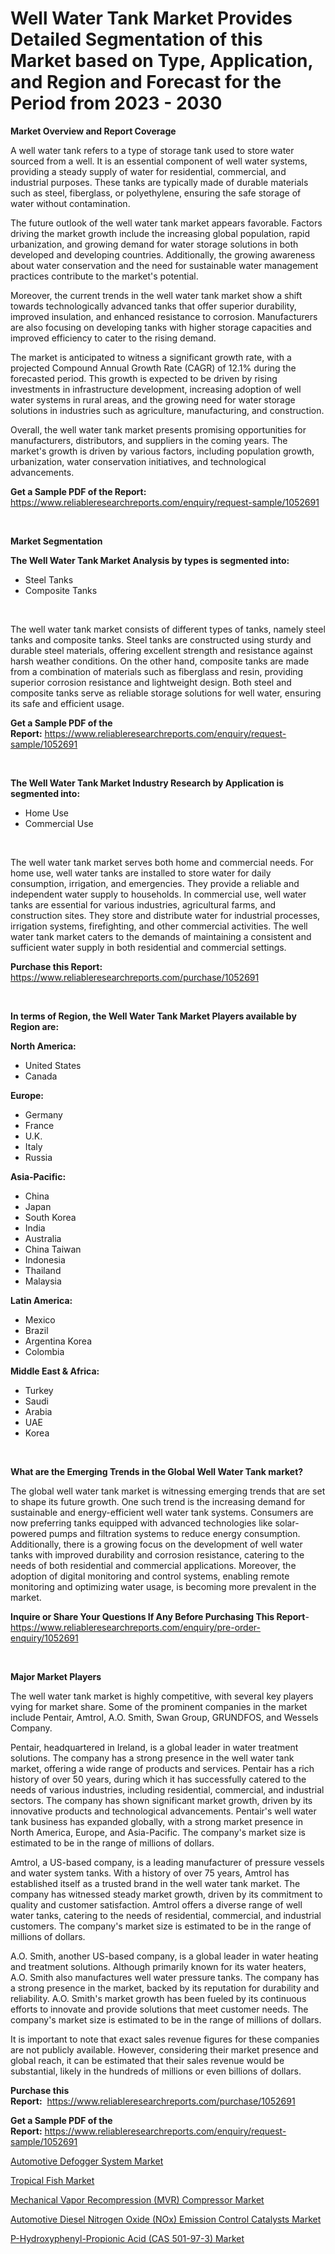 <p><h1>Well Water Tank Market Provides Detailed Segmentation of this Market based on Type, Application, and Region and Forecast for the Period from 2023 - 2030</h1></p><p><strong>Market Overview and Report Coverage</strong></p>
<p><p>A well water tank refers to a type of storage tank used to store water sourced from a well. It is an essential component of well water systems, providing a steady supply of water for residential, commercial, and industrial purposes. These tanks are typically made of durable materials such as steel, fiberglass, or polyethylene, ensuring the safe storage of water without contamination.</p><p>The future outlook of the well water tank market appears favorable. Factors driving the market growth include the increasing global population, rapid urbanization, and growing demand for water storage solutions in both developed and developing countries. Additionally, the growing awareness about water conservation and the need for sustainable water management practices contribute to the market's potential.</p><p>Moreover, the current trends in the well water tank market show a shift towards technologically advanced tanks that offer superior durability, improved insulation, and enhanced resistance to corrosion. Manufacturers are also focusing on developing tanks with higher storage capacities and improved efficiency to cater to the rising demand.</p><p>The market is anticipated to witness a significant growth rate, with a projected Compound Annual Growth Rate (CAGR) of 12.1% during the forecasted period. This growth is expected to be driven by rising investments in infrastructure development, increasing adoption of well water systems in rural areas, and the growing need for water storage solutions in industries such as agriculture, manufacturing, and construction.</p><p>Overall, the well water tank market presents promising opportunities for manufacturers, distributors, and suppliers in the coming years. The market's growth is driven by various factors, including population growth, urbanization, water conservation initiatives, and technological advancements.</p></p>
<p><strong>Get a Sample PDF of the Report:</strong> <a href="https://www.reliableresearchreports.com/enquiry/request-sample/1052691">https://www.reliableresearchreports.com/enquiry/request-sample/1052691</a></p>
<p>&nbsp;</p>
<p><strong>Market Segmentation</strong></p>
<p><strong>The Well Water Tank Market Analysis by types is segmented into:</strong></p>
<p><ul><li>Steel Tanks</li><li>Composite Tanks</li></ul></p>
<p>&nbsp;</p>
<p><p>The well water tank market consists of different types of tanks, namely steel tanks and composite tanks. Steel tanks are constructed using sturdy and durable steel materials, offering excellent strength and resistance against harsh weather conditions. On the other hand, composite tanks are made from a combination of materials such as fiberglass and resin, providing superior corrosion resistance and lightweight design. Both steel and composite tanks serve as reliable storage solutions for well water, ensuring its safe and efficient usage.</p></p>
<p><strong>Get a Sample PDF of the Report:</strong>&nbsp;<a href="https://www.reliableresearchreports.com/enquiry/request-sample/1052691">https://www.reliableresearchreports.com/enquiry/request-sample/1052691</a></p>
<p>&nbsp;</p>
<p><strong>The Well Water Tank Market Industry Research by Application is segmented into:</strong></p>
<p><ul><li>Home Use</li><li>Commercial Use</li></ul></p>
<p>&nbsp;</p>
<p><p>The well water tank market serves both home and commercial needs. For home use, well water tanks are installed to store water for daily consumption, irrigation, and emergencies. They provide a reliable and independent water supply to households. In commercial use, well water tanks are essential for various industries, agricultural farms, and construction sites. They store and distribute water for industrial processes, irrigation systems, firefighting, and other commercial activities. The well water tank market caters to the demands of maintaining a consistent and sufficient water supply in both residential and commercial settings.</p></p>
<p><strong>Purchase this Report:</strong>&nbsp; <a href="https://www.reliableresearchreports.com/purchase/1052691">https://www.reliableresearchreports.com/purchase/1052691</a></p>
<p>&nbsp;</p>
<p><strong>In terms of Region, the Well Water Tank Market Players available by Region are:</strong></p>
<p>
    <p> <strong> North America: </strong>
        <ul>
            <li>United States</li>
            <li>Canada</li>
        </ul>
        </p> 
    <p> <strong> Europe: </strong>
        <ul>
            <li>Germany</li>
            <li>France</li>
            <li>U.K.</li>
            <li>Italy</li>
            <li>Russia</li>
        </ul>
        </p> 
    <p> <strong> Asia-Pacific: </strong>
        <ul>
            <li>China</li>
            <li>Japan</li>
            <li>South Korea</li>
            <li>India</li>
            <li>Australia</li>
            <li>China Taiwan</li>
            <li>Indonesia</li>
            <li>Thailand</li>
            <li>Malaysia</li>
        </ul>
        </p> 
    <p> <strong> Latin America: </strong>
        <ul>
            <li>Mexico</li>
            <li>Brazil</li>
            <li>Argentina Korea</li>
            <li>Colombia</li>
        </ul>
        </p> 
    <p> <strong> Middle East & Africa: </strong>
        <ul>
            <li>Turkey</li>
            <li>Saudi</li>
            <li>Arabia</li>
            <li>UAE</li>
            <li>Korea</li>
        </ul>
    </p>
    </p>
<p>&nbsp;</p>
<p><strong>What are the Emerging Trends in the Global Well Water Tank market?</strong></p>
<p><p>The global well water tank market is witnessing emerging trends that are set to shape its future growth. One such trend is the increasing demand for sustainable and energy-efficient well water tank systems. Consumers are now preferring tanks equipped with advanced technologies like solar-powered pumps and filtration systems to reduce energy consumption. Additionally, there is a growing focus on the development of well water tanks with improved durability and corrosion resistance, catering to the needs of both residential and commercial applications. Moreover, the adoption of digital monitoring and control systems, enabling remote monitoring and optimizing water usage, is becoming more prevalent in the market.</p></p>
<p><strong>Inquire or Share Your Questions If Any Before Purchasing This Report</strong>- <a href="https://www.reliableresearchreports.com/enquiry/pre-order-enquiry/1052691">https://www.reliableresearchreports.com/enquiry/pre-order-enquiry/1052691</a></p>
<p>&nbsp;</p>
<p><strong>Major Market Players</strong></p>
<p><p>The well water tank market is highly competitive, with several key players vying for market share. Some of the prominent companies in the market include Pentair, Amtrol, A.O. Smith, Swan Group, GRUNDFOS, and Wessels Company.</p><p>Pentair, headquartered in Ireland, is a global leader in water treatment solutions. The company has a strong presence in the well water tank market, offering a wide range of products and services. Pentair has a rich history of over 50 years, during which it has successfully catered to the needs of various industries, including residential, commercial, and industrial sectors. The company has shown significant market growth, driven by its innovative products and technological advancements. Pentair's well water tank business has expanded globally, with a strong market presence in North America, Europe, and Asia-Pacific. The company's market size is estimated to be in the range of millions of dollars.</p><p>Amtrol, a US-based company, is a leading manufacturer of pressure vessels and water system tanks. With a history of over 75 years, Amtrol has established itself as a trusted brand in the well water tank market. The company has witnessed steady market growth, driven by its commitment to quality and customer satisfaction. Amtrol offers a diverse range of well water tanks, catering to the needs of residential, commercial, and industrial customers. The company's market size is estimated to be in the range of millions of dollars.</p><p>A.O. Smith, another US-based company, is a global leader in water heating and treatment solutions. Although primarily known for its water heaters, A.O. Smith also manufactures well water pressure tanks. The company has a strong presence in the market, backed by its reputation for durability and reliability. A.O. Smith's market growth has been fueled by its continuous efforts to innovate and provide solutions that meet customer needs. The company's market size is estimated to be in the range of millions of dollars.</p><p>It is important to note that exact sales revenue figures for these companies are not publicly available. However, considering their market presence and global reach, it can be estimated that their sales revenue would be substantial, likely in the hundreds of millions or even billions of dollars.</p></p>
<p><strong>Purchase this Report:</strong>&nbsp;&nbsp;<a href="https://www.reliableresearchreports.com/purchase/1052691">https://www.reliableresearchreports.com/purchase/1052691</a></p>
<p></p>
<p><strong>Get a Sample PDF of the Report:</strong>&nbsp;<a href="https://www.reliableresearchreports.com/enquiry/request-sample/1052691">https://www.reliableresearchreports.com/enquiry/request-sample/1052691</a></p>
<p><p><a href="https://www.linkedin.com/pulse/decoding-automotive-defogger-system-market-deep-dive-hctfe/">Automotive Defogger System Market</a></p><p><a href="https://medium.com/@ardithlynch1906/tropical-fish-market-size-cagr-trends-2024-2030-8f5954edf6c6">Tropical Fish Market</a></p><p><a href="https://github.com/Chiragrp26/Market-Research-Report-List-1/blob/main/mechanical-vapor-recompression-mvr-compressor-market.md">Mechanical Vapor Recompression (MVR) Compressor Market</a></p><p><a href="https://www.linkedin.com/pulse/decoding-automotive-diesel-nitrogen-oxide-nox-emission-control-yai9c/">Automotive Diesel Nitrogen Oxide (NOx) Emission Control Catalysts Market</a></p><p><a href="https://github.com/santosh758595/Market-Research-Report-List-1/blob/main/p-hydroxyphenyl-propionic-acid-cas-501-97-3-market.md">P-Hydroxyphenyl-Propionic Acid (CAS 501-97-3) Market</a></p></p>